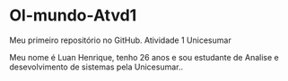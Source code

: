 # Ol-mundo-Atvd1
Meu primeiro repositório no GitHub. Atividade 1 Unicesumar

Meu nome é Luan Henrique, tenho 26 anos e sou estudante de Analise e desevolvimento de sistemas pela Unicesumar..
